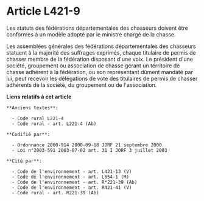 # Article L421-9

Les statuts des fédérations départementales des chasseurs doivent être conformes à un modèle adopté par le ministre chargé de
la chasse.

Les assemblées générales des fédérations départementales des chasseurs statuent à la majorité des suffrages exprimés, chaque
titulaire de permis de chasser membre de la fédération disposant d'une voix. Le président d'une société, groupement ou
association de chasse gérant un territoire de chasse adhérent à la fédération, ou son représentant dûment mandaté par lui,
peut recevoir les délégations de vote des titulaires de permis de chasser adhérents de la société, du groupement ou de
l'association.

**Liens relatifs à cet article**

	**Anciens textes**:

	  - Code rural L221-4
	  - Code rural - art. L221-4 (Ab)

	**Codifié par**:

	  - Ordonnance 2000-914 2000-09-18 JORF 21 septembre 2000
	  - Loi n°2003-591 2003-07-02 art. 31 I JORF 3 juillet 2003

	**Cité par**:

	  - Code de l'environnement - art. L421-13 (V)
	  - Code de l'environnement - art. L654-1 (M)
	  - Code de l'environnement - art. R*221-39 (Ab)
	  - Code de l'environnement - art. R421-41 (V)
	  - Code rural - art. R221-39 (Ab)
